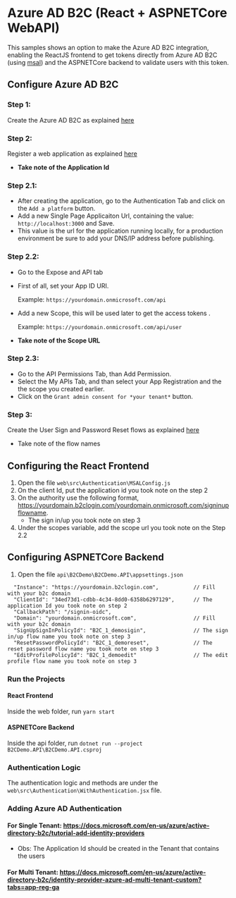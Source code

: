 # Azure AD B2C (React + ASPNETCore WebAPI)

This samples shows an option to make the Azure AD B2C integration, enabling the ReactJS frontend to get tokens directly from Azure AD B2C (using [msal](https://github.com/AzureAD/microsoft-authentication-library-for-js)) and the ASPNETCore backend to validate users with this token.



## Configure Azure AD B2C

### Step 1: 
 Create the Azure AD B2C as explained [here](https://docs.microsoft.com/en-us/azure/active-directory-b2c/tutorial-create-tenant)

### Step 2:
 Register a web application as explained [here](https://docs.microsoft.com/en-us/azure/active-directory-b2c/tutorial-register-applications?tabs=app-reg-ga)

 * **Take note of the Application Id**

### Step 2.1:
 * After creating the application, go to the Authentication Tab and click on the ```Add a platform``` button.
 * Add a new Single Page Applicaiton Url, containing the value: ```http://localhost:3000``` and Save.
 * This value is the url for the application running locally, for a production environment be sure to add your DNS/IP address before publishing.

### Step 2.2:
* Go to the Expose and API tab
* First of all, set your App ID URI.
  
  Example: ```https://yourdomain.onmicrosoft.com/api```

* Add a new Scope, this will be used later to get the access tokens .
 
  Example: ```https://yourdomain.onmicrosoft.com/api/user```

 * **Take note of the Scope URL**

### Step 2.3:
* Go to the API Permissions Tab, than Add Permission.
* Select the My APIs Tab, and than select your App Registration and the the scope you created earlier.
* Click on the ```Grant admin consent for *your tenant*``` button.

### Step 3:
Create the User Sign and Password Reset flows as explained [here](https://docs.microsoft.com/en-us/azure/active-directory-b2c/tutorial-create-user-flows)

* Take note of the flow names

## Configuring the React Frontend

1. Open the file ```web\src\Authentication\MSALConfig.js```
2. On the client Id, put the application id you took note on the step 2
3. On the authority use the following format, https://yourdomain.b2clogin.com/yourdomain.onmicrosoft.com/signinupflowname. 
   * The sign in/up you took note on step 3
4. Under the scopes variable, add the scope url you took note on the Step 2.2

## Configuring ASPNETCore Backend

1. Open the file ```api\B2CDemo\B2CDemo.API\appsettings.json```

```
  "Instance": "https://yourdomain.b2clogin.com",           // Fill with your b2c domain 
  "ClientId": "34ed73d1-cdbb-4c34-8dd0-6358b6297129",      // The application Id you took note on step 2
  "CallbackPath": "/signin-oidc",                          
  "Domain": "yourdomain.onmicrosoft.com",                  // Fill with your b2c domain
  "SignUpSignInPolicyId": "B2C_1_demosigin",               // The sign in/up flow name you took note on step 3
  "ResetPasswordPolicyId": "B2C_1_demoreset",              // The reset password flow name you took note on step 3
  "EditProfilePolicyId": "B2C_1_demoedit"                  // The edit profile flow name you took note on step 3
``` 


### Run the Projects
#### React Frontend
Inside the web folder, run ```yarn start```

#### ASPNETCore Backend
Inside the api folder, run ```dotnet run --project B2CDemo.API\B2CDemo.API.csproj```


### Authentication Logic

The authentication logic and methods are under the ```web\src\Authentication\WithAuthentication.jsx``` file.


### Adding Azure AD Authentication

#### For Single Tenant: https://docs.microsoft.com/en-us/azure/active-directory-b2c/tutorial-add-identity-providers
* Obs: The Application Id should be created in the Tenant that contains the users

#### For Multi Tenant: https://docs.microsoft.com/en-us/azure/active-directory-b2c/identity-provider-azure-ad-multi-tenant-custom?tabs=app-reg-ga
